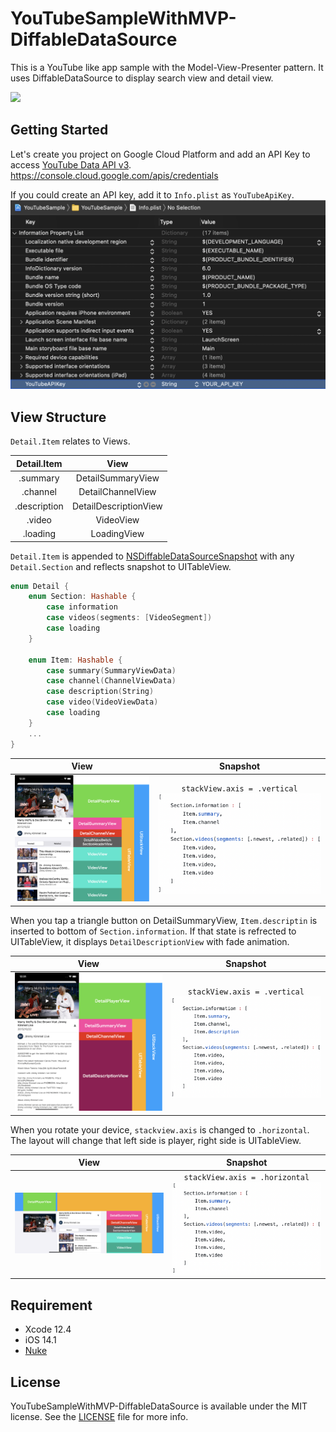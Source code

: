 # YouTubeSampleWithMVP-DiffableDataSource

This is a YouTube like app sample with the Model-View-Presenter pattern.
It uses DiffableDataSource to display search view and detail view.

![](./Images/app.gif)

## Getting Started

Let's create you project on Google Cloud Platform and add an API Key to access [YouTube Data API v3](https://developers.google.cn/youtube/v3/getting-started?hl=en#before-you-start).
https://console.cloud.google.com/apis/credentials

If you could create an API key, add it to `Info.plist` as `YouTubeApiKey`.
![](./Images/plist.png)

## View Structure

`Detail.Item` relates to Views.

Detail.Item | View
:-: | :-:
.summary | DetailSummaryView
.channel | DetailChannelView
.description | DetailDescriptionView
.video | VideoView
.loading | LoadingView

`Detail.Item` is appended to [NSDiffableDataSourceSnapshot](https://developer.apple.com/documentation/uikit/nsdiffabledatasourcesnapshot) with any `Detail.Section` and reflects snapshot to UITableView.

```swift
enum Detail {
    enum Section: Hashable {
        case information
        case videos(segments: [VideoSegment])
        case loading
    }

    enum Item: Hashable {
        case summary(SummaryViewData)
        case channel(ChannelViewData)
        case description(String)
        case video(VideoViewData)
        case loading
    }
    ...
}

```

View | Snapshot
:-: | :-:
![](./Images/structure1.png) | `stackView.axis = .vertical`![](./Images/data1.png)

When you tap a triangle button on DetailSummaryView, `Item.descriptin` is inserted to bottom of `Section.information`. If that state is refrected to UITableView, it displays `DetailDescriptionView` with fade  animation.

View | Snapshot
:-: | :-:
![](./Images/structure2.png) | `stackView.axis = .vertical`<br/>![](./Images/data2.png)

When you rotate your device, `stackview.axis` is changed to `.horizontal`. The layout will change that left side is player, right side is UITableView.

View | Snapshot
:-: | :-:
![](./Images/structure3.png) | `stackView.axis = .horizontal`<br/>![](./Images/data1.png)

## Requirement

- Xcode 12.4
- iOS 14.1
- [Nuke](https://github.com/kean/Nuke)

## License

YouTubeSampleWithMVP-DiffableDataSource is available under the MIT license. See the [LICENSE](./LICENSE) file for more info.
